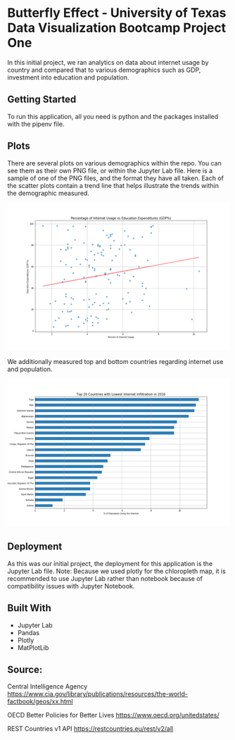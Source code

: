 # Butterfly Effect - University of Texas Data Visualization Bootcamp Project One

In this initial project, we ran analytics on data about internet usage by country and compared that to various demographics such as GDP, investment into education and population. 

## Getting Started

To run this application, all you need is python and the packages installed with the pipenv file. 

## Plots

There are several plots on various demographics within the repo. You can see them as their own PNG file, or within the Jupyter Lab file. Here is a sample of one of the PNG files, and the format they have all taken. Each of the scatter plots contain a trend line that helps illustrate the trends within the demographic measured. 

![Education Expenditures](https://raw.githubusercontent.com/JoshuaFarmerATX/butterfly_effects_project/master/Fig1.png)

We additionally measured top and bottom countries regarding internet use and population. 

![Lowest Usage Countries](https://raw.githubusercontent.com/JoshuaFarmerATX/butterfly_effects_project/master/Fig6.png)

## Deployment

As this was our initial project, the deployment for this application is the Jupyter Lab file. Note: Because we used plotly for the chloropleth map, it is recommended to use Jupyter Lab rather than notebook because of compatibility issues with Jupyter Notebook. 

## Built With

* Jupyter Lab
* Pandas
* Plotly
* MatPlotLib

## Source:

Central Intelligence Agency
https://www.cia.gov/library/publications/resources/the-world-factbook/geos/xx.html


OECD Better Policies for Better Lives
https://www.oecd.org/unitedstates/


REST Countries v1 API
https://restcountries.eu/rest/v2/all
